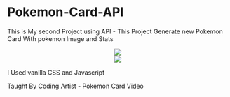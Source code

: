# Pokemon-Card-API

This is My second Project using API - This Project Generate new Pokemon Card With pokemon Image and Stats

<div align='center'>
<img src="./design/desktop-design.jpg">
</div>

<div align='center'>
<img src="./design/desktop-design.jpg">
</div>

I Used vanilla CSS and Javascript

Taught By Coding Artist - Pokemon Card Video
